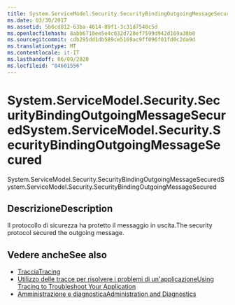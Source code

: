 ```yaml
---
title: System.ServiceModel.Security.SecurityBindingOutgoingMessageSecured
ms.date: 03/30/2017
ms.assetid: 5b6cd812-63ba-4614-89f1-3c31d7540c5d
ms.openlocfilehash: 8abb6710ee5e4c032d720ef7599d942d169a38b0
ms.sourcegitcommit: cdb295dd1db589ce5169ac9ff096f01fd0c2da9d
ms.translationtype: MT
ms.contentlocale: it-IT
ms.lasthandoff: 06/09/2020
ms.locfileid: "84601556"
---
```

# <a name="systemservicemodelsecuritysecuritybindingoutgoingmessagesecured"></a><span data-ttu-id="00182-102">System.ServiceModel.Security.SecurityBindingOutgoingMessageSecured</span><span class="sxs-lookup"><span data-stu-id="00182-102">System.ServiceModel.Security.SecurityBindingOutgoingMessageSecured</span></span>
<span data-ttu-id="00182-103">System.ServiceModel.Security.SecurityBindingOutgoingMessageSecured</span><span class="sxs-lookup"><span data-stu-id="00182-103">System.ServiceModel.Security.SecurityBindingOutgoingMessageSecured</span></span>  
  
## <a name="description"></a><span data-ttu-id="00182-104">Descrizione</span><span class="sxs-lookup"><span data-stu-id="00182-104">Description</span></span>  
 <span data-ttu-id="00182-105">Il protocollo di sicurezza ha protetto il messaggio in uscita.</span><span class="sxs-lookup"><span data-stu-id="00182-105">The security protocol secured the outgoing message.</span></span>  
  
## <a name="see-also"></a><span data-ttu-id="00182-106">Vedere anche</span><span class="sxs-lookup"><span data-stu-id="00182-106">See also</span></span>

- [<span data-ttu-id="00182-107">Traccia</span><span class="sxs-lookup"><span data-stu-id="00182-107">Tracing</span></span>](index.md)
- [<span data-ttu-id="00182-108">Utilizzo delle tracce per risolvere i problemi di un'applicazione</span><span class="sxs-lookup"><span data-stu-id="00182-108">Using Tracing to Troubleshoot Your Application</span></span>](using-tracing-to-troubleshoot-your-application.md)
- [<span data-ttu-id="00182-109">Amministrazione e diagnostica</span><span class="sxs-lookup"><span data-stu-id="00182-109">Administration and Diagnostics</span></span>](../index.md)
